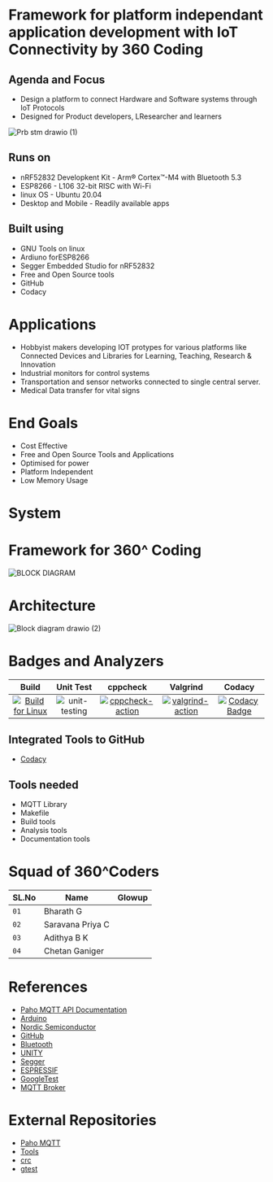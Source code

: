 # Framework for platform independant application development with IoT Connectivity by 360 Coding

## Agenda and Focus
* Design a platform to connect Hardware and Software systems through IoT Protocols
* Designed for Product developers, LResearcher and learners

![Prb stm drawio (1)](https://github.com/cpganiger/360_Coders/assets/60978907/2092e7f4-26e2-4b3a-8865-e6b19442e101)

## Runs on
* nRF52832 Developkent Kit - Arm® Cortex™-M4 with Bluetooth 5.3
* ESP8266   - L106 32-bit RISC with Wi-Fi
* linux OS  - Ubuntu 20.04
* Desktop and Mobile - Readily available apps

## Built using
* GNU Tools on linux
* Ardiuno forESP8266
* Segger Embedded Studio for nRF52832
* Free and Open Source tools 
* GitHub
* Codacy
 
# Applications
* Hobbyist makers developing IOT protypes for various platforms like Connected Devices and Libraries for Learning, Teaching, Research & Innovation
*	Industrial monitors for control systems
*	Transportation and sensor networks connected to single central server.
*	Medical Data transfer for vital signs

# End Goals
* Cost Effective
* Free and Open Source Tools and Applications
* Optimised for power
* Platform Independent
* Low Memory Usage



# System 
# Framework for 360^ Coding


![BLOCK DIAGRAM](https://github.com/cpganiger/360_Coders/assets/47321977/dc5dffe9-779a-485e-aef3-404fea2a6ef2)

# Architecture

![Block diagram drawio (2)](https://github.com/cpganiger/360_Coders/assets/60978907/2a5d9dbf-a6f1-4583-9da4-4a2e4c51d6b3)

# Badges and Analyzers

|Build|Unit Test|cppcheck|Valgrind|Codacy|
|:--:|:--:|:--:|:--:|:--:|
[![Build for Linux](https://github.com/cpganiger/360_Coders/actions/workflows/build.yml/badge.svg)](https://github.com/cpganiger/360_Coders/actions/workflows/build.yml)|![unit-testing](https://github.com/cpganiger/360_Coders/workflows/unit-testing/badge.svg)|[![cppcheck-action](https://github.com/cpganiger/360_Coders/actions/workflows/cppcheck.yml/badge.svg)](https://github.com/cpganiger/360_Coders/actions/workflows/cppcheck.yml)|[![valgrind-action](https://github.com/cpganiger/360_Coders/actions/workflows/valgrind.yml/badge.svg)](https://github.com/cpganiger/360_Coders/actions/workflows/valgrind.yml)|[![Codacy Badge](https://app.codacy.com/project/badge/Grade/69a155f07cf445b4bf8fea1c62cfae2d)](https://app.codacy.com/gh/cpganiger/360_Coders/dashboard?utm_source=gh&utm_medium=referral&utm_content=&utm_campaign=Badge_grade)|

## Integrated Tools to GitHub
*  [Codacy](https://www.codacy.com/)

## Tools needed
* MQTT Library
* Makefile
* Build tools
* Analysis tools
* Documentation tools

# Squad of 360^Coders 

 | SL.No | Name | Glowup |
 | ----- | ------- | ----- |
 | `01`| Bharath G |   |
 | `02` | Saravana Priya C | |
 | `03` | Adithya B K |    |
 | `04` | Chetan Ganiger |    |


# References
* [Paho MQTT API Documentation](https://www.eclipse.org/paho/files/mqttdoc/MQTTClient/html/index.html)
* [Arduino](https://www.arduino.cc/)
* [Nordic Semiconductor](https://www.nordicsemi.com/)
* [GitHub](https://github.com/)
* [Bluetooth](https://www.bluetooth.com/)
* [UNITY](https://unity.com/pages/unity-pro-buy-now?utm_source=google&utm_medium=cpc&utm_campaign=cc_dd_upr_sapac_sapac-t1_en_pu_sem-gg_acq_br-pr_2023-01_brand-st1_cc3022_ev-br_id:71700000106719832&utm_content=cc_dd_upr_apac_pu_sem_gg_ev-br_pros_x_npd_cpc_kw_sd_all_x_x_brand_id:58700008276350171&utm_term=unity&&&&&gad=1&gclid=EAIaIQobChMIi-alvtzG_wIVRBhyCh3eEgVMEAAYASAAEgJUJvD_BwE&gclsrc=aw.ds)
* [Segger](https://www.segger.com/)
* [ESPRESSIF](https://www.espressif.com/en)
* [GoogleTest](http://google.github.io/googletest/)
* [MQTT Broker]()

# External Repositories
* [Paho MQTT](https://github.com/eclipse/paho.mqtt.c)
* [Tools](https://github.com/stepin654321/MiniProject_Template)
* [crc](https://github.com/lammertb/libcrc)
* [gtest](https://github.com/google/googletest)


